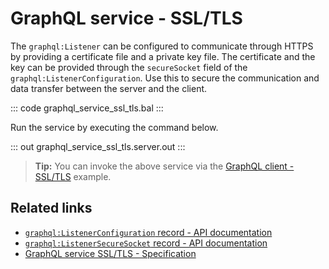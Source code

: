 # GraphQL service - SSL/TLS

The `graphql:Listener` can be configured to communicate through HTTPS by providing a certificate file and a private key file. The certificate and the key can be provided through the `secureSocket` field of the `graphql:ListenerConfiguration`. Use this to secure the communication and data transfer between the server and the client.

::: code graphql_service_ssl_tls.bal :::

Run the service by executing the command below.

::: out graphql_service_ssl_tls.server.out :::

>**Tip:** You can invoke the above service via the [GraphQL client - SSL/TLS](/learn/by-example/graphql-client-security-ssl-tls/) example.

## Related links
- [`graphql:ListenerConfiguration` record - API documentation](https://lib.ballerina.io/ballerina/graphql/latest/records/ListenerConfiguration)
- [`graphql:ListenerSecureSocket` record - API documentation](https://lib.ballerina.io/ballerina/graphql/latest/records/ListenerSecureSocket)
- [GraphQL service SSL/TLS - Specification](/spec/graphql/#12311-ssltls)
